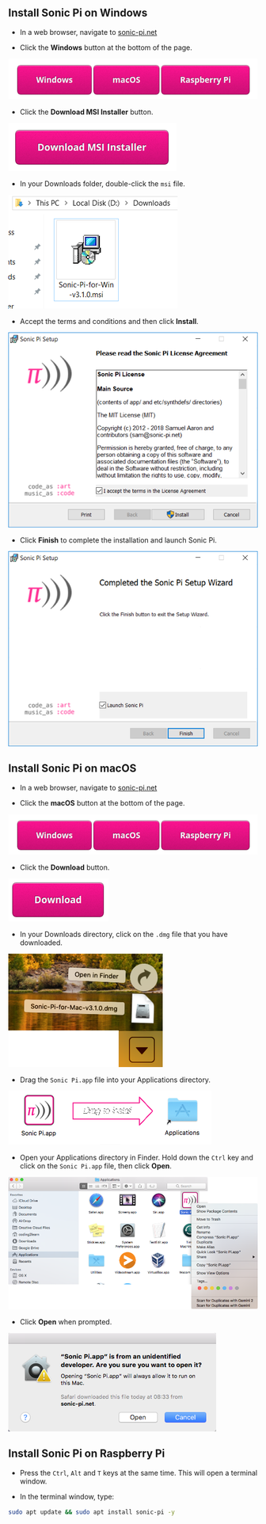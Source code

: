 ## Install Sonic Pi on Windows

- In a web browser, navigate to [sonic-pi.net](https://sonic-pi.net/)

- Click the **Windows** button at the bottom of the page.

![fișiere descărcabile](images/download-buttons.png)

- Click the **Download MSI Installer** button.

![msi](images/msi-installer.png)

- In your Downloads folder, double-click the `msi` file.

![windows1](images/windows1.png)

- Accept the terms and conditions and then click **Install**.

![windows2](images/windows2.png)

- Click **Finish** to complete the installation and launch Sonic Pi.

![windows3](images/windows3.png)


## Install Sonic Pi on macOS

- In a web browser, navigate to [sonic-pi.net](https://sonic-pi.net/)

- Click the **macOS** button at the bottom of the page.

![fișiere descărcabile](images/download-buttons.png)

- Click the **Download** button.

![download](images/download.png)

- In your Downloads directory, click on the `.dmg` file that you have downloaded.

![macOS1](images/macOS1.png)

- Drag the `Sonic Pi.app` file into your Applications directory.

![macOS2](images/macOS2.png)

- Open your Applications directory in Finder. Hold down the `Ctrl` key and click on the `Sonic Pi.app` file, then click **Open**.

![macOS3](images/macOS3.png)

- Click **Open** when prompted.

![macOS4](images/macOS4.png)

## Install Sonic Pi on Raspberry Pi

- Press the `Ctrl`, `Alt` and `T` keys at the same time. This will open a terminal window.

- In the terminal window, type:

```bash
sudo apt update && sudo apt install sonic-pi -y
```

